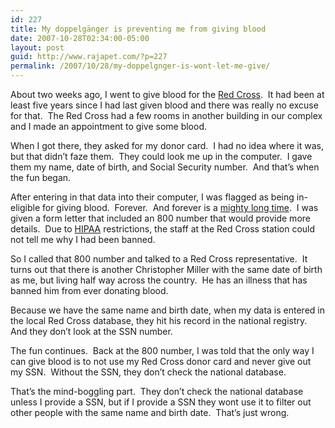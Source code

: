 ```yaml
---
id: 227
title: My doppelgänger is preventing me from giving blood
date: 2007-10-28T02:34:00-05:00
layout: post
guid: http://www.rajapet.com/?p=227
permalink: /2007/10/28/my-doppelgnger-is-wont-let-me-give/
---
```

About two weeks ago, I went to give blood for the [Red Cross](http://www.redcrossneny.org/).  It had been at least five years since I had last given blood and there was really no excuse for that.  The Red Cross had a few rooms in another building in our complex and I made an appointment to give some blood.

When I got there, they asked for my donor card.  I had no idea where it was, but that didn&#8217;t faze them.  They could look me up in the computer.  I gave them my name, date of birth, and Social Security number.  And that&#8217;s when the fun began.

After entering in that data into their computer, I was flagged as being in-eligible for giving blood.  Forever.  And forever is a [mighty long time](http://www.dtt-lyrics.com/albums/purple.html).  I was given a form letter that included an 800 number that would provide more details.  Due to [HIPAA](http://en.wikipedia.org/wiki/HIPAA) restrictions, the staff at the Red Cross station could not tell me why I had been banned.

So I called that 800 number and talked to a Red Cross representative.  It turns out that there is another Christopher Miller with the same date of birth as me, but living half way across the country.  He has an illness that has banned him from ever donating blood. 

Because we have the same name and birth date, when my data is entered in the local Red Cross database, they hit his record in the national registry.  And they don&#8217;t look at the SSN number.

The fun continues.  Back at the 800 number, I was told that the only way I can give blood is to not use my Red Cross donor card and never give out my SSN.  Without the SSN, they don&#8217;t check the national database.

That&#8217;s the mind-boggling part.  They don&#8217;t check the national database unless I provide a SSN, but if I provide a SSN they wont use it to filter out other people with the same name and birth date.  That&#8217;s just wrong. 